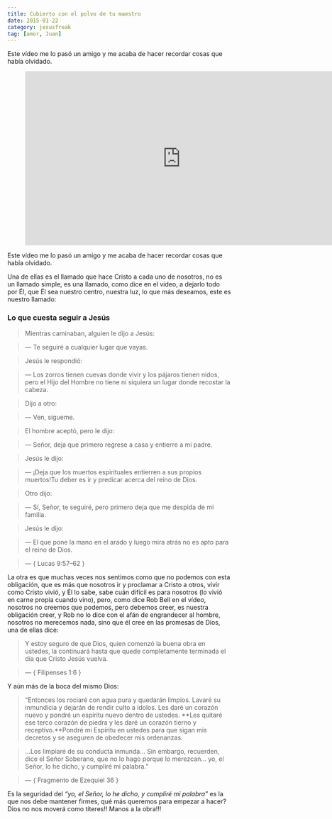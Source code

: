 ```yaml
---
title: Cubierto con el polvo de tu maestro
date: 2015-01-22
category: jesusfreak
tag: [amor, Juan]
---
```


Este vídeo me lo pasó un amigo y me acaba de hacer recordar cosas que había olvidado.

<figure>
<iframe src="https://www.youtube.com/embed/6rXfoj3YcSE?feature=oembed" width="700" height="393" frameborder="0" scrolling="no"></iframe>
</figure>

Este vídeo me lo pasó un amigo y me acaba de hacer recordar cosas que había olvidado.

Una de ellas es el llamado que hace Cristo a cada uno de nosotros, no es un llamado simple, es una llamado, como dice en el vídeo, a dejarlo todo por Él, que Él sea nuestro centro, nuestra luz, lo que más deseamos, este es nuestro llamado:

### Lo que cuesta seguir a Jesús

> Mientras caminaban, alguien le dijo a Jesús:

> — Te seguiré a cualquier lugar que vayas.

> Jesús le respondió:

> — Los zorros tienen cuevas donde vivir y los pájaros tienen nidos, pero el Hijo del Hombre no tiene ni siquiera un lugar donde recostar la cabeza.

> Dijo a otro:

> — Ven, sígueme.

> El hombre aceptó, pero le dijo:

> — Señor, deja que primero regrese a casa y entierre a mi padre.

> Jesús le dijo:

> — ¡Deja que los muertos espirituales entierren a sus propios muertos!Tu deber es ir y predicar acerca del reino de Dios.

> Otro dijo:

> — Sí, Señor, te seguiré, pero primero deja que me despida de mi familia.

> Jesús le dijo:

> — El que pone la mano en el arado y luego mira atrás no es apto para el reino de Dios.

> — { Lucas 9:57–62 }

La otra es que muchas veces nos sentimos como que no podemos con esta obligación, que es más que nosotros ir y proclamar a Cristo a otros, vivir como Cristo vivió, y Él lo sabe, sabe cuán difícil es para nosotros (lo vivió en carne propia cuando vino), pero, como dice Rob Bell en el vídeo, nosotros no creemos que podemos, pero debemos creer, es nuestra obligación creer, y Rob no lo dice con el afán de engrandecer al hombre, nosotros no merecemos nada, sino que él cree en las promesas de Dios, una de ellas dice:

> Y estoy seguro de que Dios, quien comenzó la buena obra en ustedes, la continuará hasta que quede completamente terminada el día que Cristo Jesús vuelva.

> — { Filipenses 1:6 }

Y aún más de la boca del mismo Dios:

> “Entonces los rociaré con agua pura y quedarán limpios. Lavaré su inmundicia y dejarán de rendir culto a ídolos. Les daré un corazón nuevo y pondré un espíritu nuevo dentro de ustedes. **Les quitaré ese terco corazón de piedra y les daré un corazón tierno y receptivo.**Pondré mi Espíritu en ustedes para que sigan mis decretos y se aseguren de obedecer mis ordenanzas.

> …Los limpiaré de su conducta inmunda… Sin embargo, recuerden, dice el Señor Soberano, que no lo hago porque lo merezcan… yo, el Señor, lo he dicho, y cumpliré mi palabra.”

> — { Fragmento de Ezequiel 36 }

Es la seguridad del _“yo, el Señor, lo he dicho, y cumpliré mi palabra”_ es la que nos debe mantener firmes, qué más queremos para empezar a hacer? Dios no nos moverá como títeres!! Manos a la obra!!!
